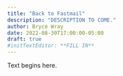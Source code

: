 ```yaml
---
title: "Back to Fastmail"
description: "DESCRIPTION TO COME."
author: Bryce Wray
date: 2022-08-30T17:00:00-05:00
draft: true
#initTextEditor: **FILL IN**
---
```


Text begins here.
